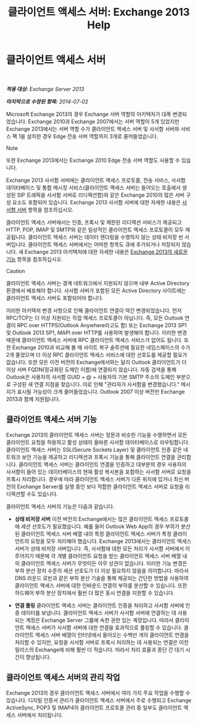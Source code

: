 ﻿---
title: '클라이언트 액세스 서버: Exchange 2013 Help'
TOCTitle: 클라이언트 액세스 서버
ms:assetid: 87e206ab-7a7b-4b4f-be1a-5035713c74d2
ms:mtpsurl: https://technet.microsoft.com/ko-kr/library/Dd298114(v=EXCHG.150)
ms:contentKeyID: 50483573
ms.date: 05/22/2018
mtps_version: v=EXCHG.150
ms.translationtype: MT
---

# 클라이언트 액세스 서버

 

_**적용 대상:** Exchange Server 2013_

_**마지막으로 수정된 항목:** 2014-07-02_

Microsoft Exchange 2013의 경우 Exchange 서버 역할의 아키텍처가 대폭 변경되었습니다. Exchange 2010과 Exchange 2007에서는 서버 역할이 5개 있었지만 Exchange 2013에서는 서버 역할 수가 클라이언트 액세스 서버 및 사서함 서버와 서비스 팩 1을 설치한 경우 Edge 전송 서버 역할까지 3개로 줄어들었습니다.


> [!NOTE]
> 또한 Exchange 2013에서는 Exchange 2010 Edge 전송 서버 역할도 사용할 수 있습니다.



Exchange 2013 사서함 서버에는 클라이언트 액세스 프로토콜, 전송 서비스, 사서함 데이터베이스 및 통합 메시징 서비스(클라이언트 액세스 서버는 들어오는 호출에서 생성된 SIP 트래픽을 사서함 서버로 리디렉션함)와 같은 Exchange 2010의 많은 서버 구성 요소도 포함되어 있습니다. Exchange 2013 사서함 서버에 대한 자세한 내용은 [사서함 서버](mailbox-server-exchange-2013-help.md) 항목을 참조하십시오.

클라이언트 액세스 서버에서는 인증, 프록시 및 제한된 리디렉션 서비스가 제공되고 HTTP, POP, IMAP 및 SMTP와 같은 일상적인 클라이언트 액세스 프로토콜이 모두 제공됩니다. 클라이언트 액세스 서버는 데이터 렌더링을 수행하지 않는 상태 비저장 씬 서버입니다. 클라이언트 액세스 서버에서는 어떠한 항목도 큐에 추가되거나 저장되지 않습니다. 새 Exchange 2013 아키텍처에 대한 자세한 내용은 [Exchange 2013의 새로운 기능](what-s-new-in-exchange-2013-exchange-2013-help.md) 항목을 참조하십시오.

> [!CAUTION]
> 클라이언트 액세스 서버는 경계 네트워크에서 지원되지 않으며 내부 Active Directory 환경에서 배포해야 합니다. 사서함 서버가 포함된 모든 Active Directory 사이트에는 클라이언트 액세스 서버도 포함되어야 합니다.


이러한 아키텍처 변경 사항으로 인해 클라이언트 연결이 약간 변경되었습니다. 먼저 RPC/TCP는 더 이상 지원되는 직접 액세스 프로토콜이 아닙니다. 즉, 모든 Outlook 연결이 RPC over HTTPS(Outlook Anywhere라고도 함) 또는 Exchange 2013 SP1 및 Outlook 2013 SP1, MAPI over HTTP를 사용하여 발생해야 합니다. 이러한 변경 때문에 클라이언트 액세스 서버에 RPC 클라이언트 액세스 서비스가 없어도 됩니다. 또한 Exchange 2010과 비교해 볼 때 사이트 복구 솔루션에 필요한 네임스페이스의 수가 2개 줄었으며 더 이상 RPC 클라이언트 액세스 서비스에 대한 선호도를 제공할 필요가 없습니다. 또한 모든 이전 버전의 Exchange에서와는 달리 Outlook 클라이언트가 더 이상 서버 FQDN(정규화된 도메인 이름)에 연결되지 않습니다. 자동 검색을 통해 Outlook은 사용자의 사서함 GUID + @ + 사용자의 기본 SMTP 주소의 도메인 부분으로 구성된 새 연결 지점을 찾습니다. 이로 인해 "관리자가 사서함을 변경했습니다." 메시지가 표시될 가능성이 크게 줄어들었습니다. Outlook 2007 이상 버전만 Exchange 2013과 함께 지원됩니다.

## 클라이언트 액세스 서버 기능

Exchange 2013의 클라이언트 액세스 서버는 정문과 비슷한 기능을 수행하면서 모든 클라이언트 요청을 허용하고 활성 상태의 올바른 사서함 데이터베이스로 라우팅합니다. 클라이언트 액세스 서버는 SSL(Secure Sockets Layer) 및 클라이언트 인증 같은 네트워크 보안 기능을 제공하고 리디렉션과 프록시 기능을 통해 클라이언트 연결을 관리합니다. 클라이언트 액세스 서버는 클라이언트 연결을 인증하고 대부분의 경우 사용자의 사서함이 들어 있는 데이터베이스의 현재 활성 복사본을 포함하는 사서함 서버로 요청을 프록시 처리합니다. 경우에 따라 클라이언트 액세스 서버가 다른 위치에 있거나 최신 버전의 Exchange Server를 실행 중인 보다 적합한 클라이언트 액세스 서버로 요청을 리디렉션할 수도 있습니다.

클라이언트 액세스 서버의 기능은 다음과 같습니다.

  - **상태 비저장 서버** 이전 버전의 Exchange에서는 많은 클라이언트 액세스 프로토콜에 세션 선호도가 필요했습니다. 예를 들어 Outlook Web App의 경우 부하가 분산된 클라이언트 액세스 서버 배열 내의 특정 클라이언트 액세스 서버가 특정 클라이언트의 요청을 모두 처리해야 했습니다. Exchange 2013에서는 클라이언트 액세스 서버가 상태 비저장 서버입니다. 즉, 사서함에 대한 모든 처리가 사서함 서버에서 이루어지기 때문에 각 개별 클라이언트 요청을 받는 클라이언트 액세스 서버 배열 내의 클라이언트 액세스 서버가 무엇이든 아무 상관이 없습니다. 이러한 기능 변경은 부하 분산 장치 수준의 세션 선호도가 더 이상 필요하지 않음을 의미합니다. 따라서 DNS 라운드 로빈과 같은 부하 분산 기술을 통해 제공되는 간단한 방법을 사용하여 클라이언트 액세스 서버에 대한 인바운드 연결의 부하를 분산할 수 있습니다. 또한 하드웨어 부하 분산 장치에서 훨씬 더 많은 동시 연결을 지원할 수 있습니다.

  - **연결 풀링** 클라이언트 액세스 서버는 클라이언트 인증을 처리하고 사서함 서버에 인증 데이터를 보냅니다. 클라이언트 액세스 서버가 사서함 서버에 연결하는 데 사용되는 계정은 Exchange Server 그룹에 속한 권한 있는 계정입니다. 따라서 클라이언트 액세스 서버가 사서함 서버에 대한 연결을 효과적으로 풀링할 수 있습니다. 클라이언트 액세스 서버 배열이 인터넷에서 들어오는 수백만 개의 클라이언트 연결을 처리할 수 있지만, 요청을 사서함 서버로 프록시 처리하는 데 사용되는 연결은 이전 릴리스의 Exchange에 비해 훨씬 더 적습니다. 따라서 처리 효율과 종단 간 대기 시간이 향상됩니다.

## 클라이언트 액세스 서버의 관리 작업

Exchange 2013의 경우 클라이언트 액세스 서버에서 여러 가지 주요 작업을 수행할 수 있습니다. 디지털 인증서 관리가 클라이언트 액세스 서버에서 주로 수행되고 Exchange ActiveSync, POP3 및 IMAP4의 클라이언트 프로토콜 관리 중 일부도 클라이언트 액세스 서버에서 처리됩니다.

